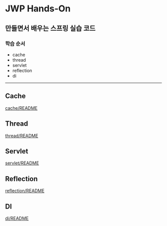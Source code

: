 # JWP Hands-On

## 만들면서 배우는 스프링 실습 코드

### 학습 순서
- cache
- thread
- servlet
- reflection
- di

---

## Cache

[cache/README](./cache/README.md)

## Thread

[thread/README](./thread/README.md)

## Servlet

[servlet/README](./servlet/README.md)

## Reflection

[reflection/README](./reflection/README.md)

## DI

[di/README](./di/README.md)
